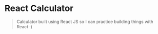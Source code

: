 # React Calculator
> Calculator built using React JS so I can practice building things with React :)